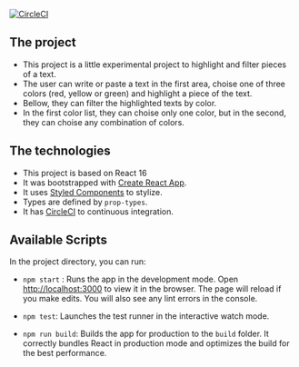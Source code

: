 [![CircleCI](https://circleci.com/gh/ketemartinsrufino/text-highlighter.svg?style=svg&circle-token=e26423f0d161bbf72e6e8c82e9d2e7a7ff5c9311)](https://circleci.com/gh/ketemartinsrufino/text-highlighter)

## The project
- This project is a little experimental project to highlight and filter pieces of a text. 
- The user can write or paste a text in the first area, choise one of three colors (red, yellow or green) and highlight a piece of the text.
- Bellow, they can filter the highlighted texts by color.
- In the first color list, they can choise only one color, but in the second, they can choise any combination of colors.

## The technologies
- This project is based on React 16
- It was bootstrapped with [Create React App](https://github.com/facebook/create-react-app).
- It uses [Styled Components](https://www.styled-components.com) to stylize.
- Types are defined by `prop-types`.
- It has [CircleCI](https://circleci.com) to continuous integration.

## Available Scripts

In the project directory, you can run:

- `npm start` : Runs the app in the development mode. Open [http://localhost:3000](http://localhost:3000) to view it in the browser. The page will reload if you make edits. You will also see any lint errors in the console.

- `npm test`: Launches the test runner in the interactive watch mode.

- `npm run build`: Builds the app for production to the `build` folder.
It correctly bundles React in production mode and optimizes the build for the best performance.